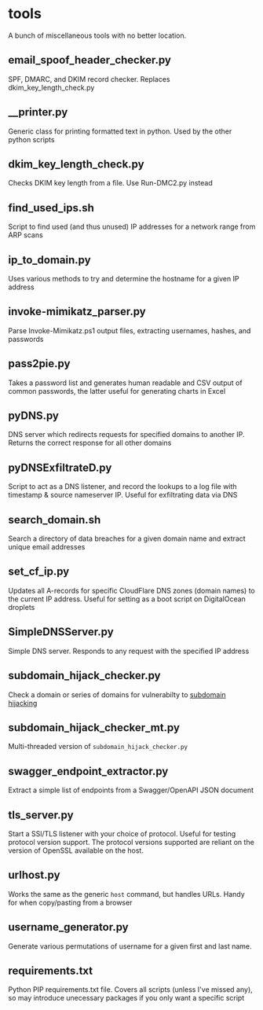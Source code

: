 # tools
A bunch of miscellaneous tools with no better location.

## email_spoof_header_checker.py
SPF, DMARC, and DKIM record checker. Replaces dkim_key_length_check.py

## __printer.py
Generic class for printing formatted text in python. Used by the other python scripts

## dkim_key_length_check.py
Checks DKIM key length from a file. Use Run-DMC2.py instead

## find_used_ips.sh
Script to find used (and thus unused) IP addresses for a network range from ARP scans

## ip_to_domain.py
Uses various methods to try and determine the hostname for a given IP address

## invoke-mimikatz_parser.py ##
Parse Invoke-Mimikatz.ps1 output files, extracting usernames, hashes, and passwords

## pass2pie.py
Takes a password list and generates human readable and CSV output of common passwords, the latter useful for generating charts in Excel

## pyDNS.py
DNS server which redirects requests for specified domains to another IP. Returns the correct response for all other domains

## pyDNSExfiltrateD.py
Script to act as a DNS listener, and record the lookups to a log file with timestamp & source nameserver IP. Useful for exfiltrating data via DNS

## search_domain.sh
Search a directory of data breaches for a given domain name and extract unique email addresses

## set_cf_ip.py
Updates all A-records for specific CloudFlare DNS zones (domain names) to the current IP address. Useful for setting as a boot script on DigitalOcean droplets

## SimpleDNSServer.py
Simple DNS server. Responds to any request with the specified IP address

## subdomain_hijack_checker.py
Check a domain or series of domains for vulnerabilty to [subdomain hijacking](https://book.hacktricks.xyz/pentesting-web/domain-subdomain-takeover)

## subdomain_hijack_checker_mt.py
Multi-threaded version of `subdomain_hijack_checker.py`

## swagger_endpoint_extractor.py
Extract a simple list of endpoints from a Swagger/OpenAPI JSON document

## tls_server.py
Start a SSl/TLS listener with your choice of protocol. Useful for testing protocol version support. The protocol versions supported are reliant on the version of OpenSSL available on the host.

## urlhost.py
Works the same as the generic `host` command, but handles URLs. Handy for when copy/pasting from a browser

## username_generator.py
Generate various permutations of username for a given first and last name.

## requirements.txt
Python PIP requirements.txt file. Covers all scripts (unless I've missed any), so may introduce unecessary packages if you only want a specific script

